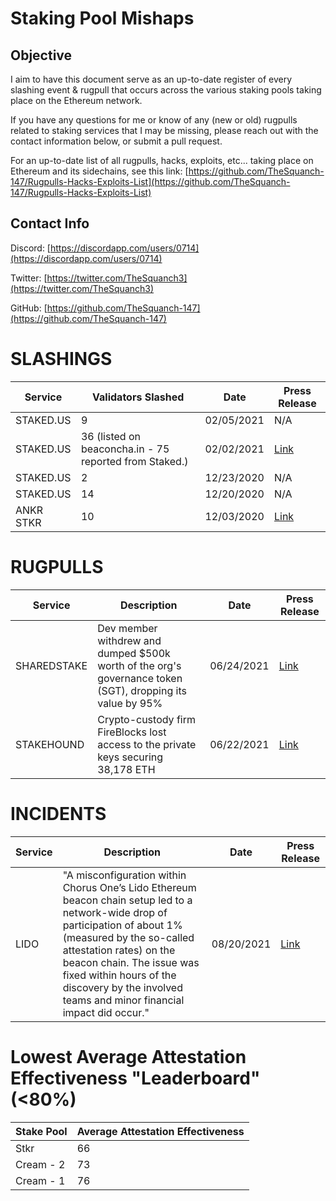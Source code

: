 # Staking Pool Mishaps
## Objective
I aim to have this document serve as an up-to-date register of every slashing event & rugpull that occurs across the various staking pools taking place on the Ethereum network.

If you have any questions for me or know of any (new or old) rugpulls related to staking services that I may be missing, please reach out with the contact information below, or submit a pull request.

For an up-to-date list of all rugpulls, hacks, exploits, etc... taking place on Ethereum and its sidechains, see this link: [https://github.com/TheSquanch-147/Rugpulls-Hacks-Exploits-List](https://github.com/TheSquanch-147/Rugpulls-Hacks-Exploits-List)

## Contact Info
Discord: [https://discordapp.com/users/0714](https://discordapp.com/users/0714)

Twitter: [https://twitter.com/TheSquanch3](https://twitter.com/TheSquanch3)

GitHub: [https://github.com/TheSquanch-147](https://github.com/TheSquanch-147)

# SLASHINGS

| Service   | Validators Slashed                                     | Date       | Press Release                                                       |
| --------- | ------------------------------------------------------ | ---------- | ------------------------------------------------------------------- |
| STAKED.US | 9                                                      | 02/05/2021 | N/A                                                                 |
| STAKED.US | 36 (listed on beaconcha.in - 75 reported from Staked.) | 02/02/2021 | [Link](https://blog.staked.us/blog/eth2-post-mortem)                |
| STAKED.US | 2                                                      | 12/23/2020 | N/A                                                                 |
| STAKED.US | 14                                                     | 12/20/2020 | N/A                                                                 |
| ANKR STKR | 10                                                     | 12/03/2020 | [Link](https://twitter.com/ankr/status/1334988119163203588?lang=en) |

# RUGPULLS

| Service     | Description                                                                                               | Date       | Press Release                                                                               |
| ----------- | --------------------------------------------------------------------------------------------------------- | ---------- | ------------------------------------------------------------------------------------------- |
| SHAREDSTAKE | Dev member withdrew and dumped $500k worth of the org's governance token (SGT), dropping its value by 95% | 06/24/2021 | [Link](https://sharedstake.medium.com/post-mortem-of-the-sharedstake-incident-4625eeacc61f) |
| STAKEHOUND  | Crypto-custody firm FireBlocks lost access to the private keys securing 38,178 ETH                        | 06/22/2021 | [Link](https://www.fireblocks.com/blog/stakehound-eth-2-0-event/)                           |

# INCIDENTS

| Service     | Description                                                                                                                                                                                                                                                                                                        | Date       | Press Release                                                                                 |
| ----------- | ------------------------------------------------------------------------------------------------------------------------------------------------------------------------------------------------------------------------------------------------------------------------------------------------------------------ | ---------- | --------------------------------------------------------------------------------------------- |
| LIDO        | "A misconfiguration within Chorus One’s Lido Ethereum beacon chain setup led to a network-wide drop of participation of about 1% (measured by the so-called attestation rates) on the beacon chain. The issue was fixed within hours of the discovery by the involved teams and minor financial impact did occur." | 08/20/2021 | [Link](https://blog.lido.fi/lido-20-08-2021-orphaned-blocks-in-ethereum-incident-postmortem/) |

# Lowest Average Attestation Effectiveness "Leaderboard" (<80%)

| Stake Pool | Average Attestation Effectiveness |
| ---------- | --------------------------------- |
| Stkr       | 66                                |
| Cream - 2  | 73                                |
| Cream - 1  | 76                                |